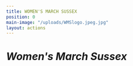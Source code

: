 ```yaml
---
title: WOMEN'S MARCH SUSSEX
position: 0
main-image: "/uploads/WMSlogo.jpeg.jpg"
layout: actions
---
```


# *Women's March Sussex*